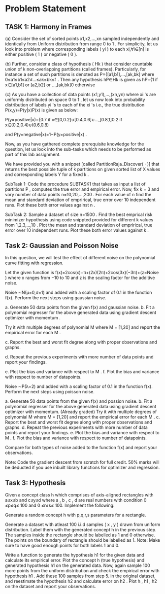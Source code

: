 # Problem Statement
## TASK 1: Harmony in Frames 
(a) Consider the set of sorted points  x1,x2,…,xn  sampled independently and identically from Uniform distribution from range  0  to  1 . For simplicity, let us look into problem where corresponding labels ( yi ) to each  xi,∀i∈[n]  is either positive ( 1 ) or negative ( 0 ).

(b) Further, consider a class of hypothesis ( Hk ) that consider countable union of  k  non-overlapping partitions (called frames). Particularly, for instance a set of such partitions is denoted as  P={[a1,b1],…,[ak,bk]  where  0≤a1≤b1≤a2≤…≤ak≤bk≤1 . 
Then any hypothesis  hP∈Hk  is given as
hP={1    if x∈[a1,b1] or [a2,b2] or …,[ak,bk]0    otherwise  

(c) As you have a collection of data points  (x1,y1),…,(xn,yn)  where  xi 's are uniformly distributed on space  0  to  1 , let us now look into probability distribution of labels  yi 's to each of the  xi 's i.e., the true distribution  P(x,y)=P(y|x)P(x)  is given as below:

P(y=positive|x)={0.7   if x∈[0,0.2]∪[0.4,0.6]∪…,[0.8,1]0.2   if x∈(0.2,0.4)∪(0.6,0.8) 

and  P(y=negative|x)=1−P(y=positive|x) .



Now, as you have gathered complete prerequisite knowledge for the question, let us look into the sub-tasks which needs to be performed as part of this lab assignment.

We have provided you with a snippet [called PartitionRaja_Discover( ⋅ )] that returns the best possible tuple of  k  partitions on given sorted list of  X  values and corresponding labels  Y  for a fixed  k .

SubTask 1: Code the procedure SUBTASK1 that takes as input a list of partitions  P , computes the true error and empirical error.
Now, fix  k = 3  and vary number of data points  n=10,20,…,200 . For each value of  n  find the mean and standard deviation of emprirical, true error over 10 independent runs. Plot these both error values against  n .


SubTask 2: Sample a dataset of size  n=1500 . Find the best emprical risk minimizer hypothesis using code snippted provided for different  k  values from  1,2,3,…,10 . Plot the mean and standard deviation of emprirical, true error over 10 independent runs. Plot these both error values against  k .
## Task 2: Gaussian and Poisson Noise
In this question, we will test the effect of different noise on the polynomial curve fitting with regression.

Let the given function is  f(x)=2cos(x)−π+(2x)(2π)+2cos(3x)(−3π)+(z×Noise ) where  x  ranges from  −10  to  10  and  z  is the scaling factor for the additive noise.

Noise ∼N(μ=0,σ=1)  and added with a scaling factor of 0.1 in the function f(x). Perform the next steps using gaussian noise.

a. Generate  50  data points from the given f(x) and gaussian noise. 
b. Fit a polynomial regresser for the above generated data using gradient descent optimizer with momentum .

Try it with multiple degrees of polynomial  M  where  M  = [1,20] and report the empirical error for each  M . 

c. Report the best and worst fit degree along with proper observations and graphs. 

d. Repeat the previous experiments with more number of data points and report your findings. 

e. Plot the bias and variance with respect to  M . 
f. Plot the bias and variance with respect to number of datapoints. 

Noise ∼P(λ=2)  and added with a scaling factor of 0.1 in the function f(x). Perform the next steps using poisson noise.

a. Generate  50  data points from the given f(x) and possion noise. 
b. Fit a polynomial regresser for the above generated data using gradient descent optimizer with momentum. (Already graded) Try it with multiple degrees of polynomial  M  where  M  = [1,20] and report the empirical error for each  M . 
c. Report the best and worst fit degree along with proper observations and graphs. 
d. Repeat the previous experiments with more number of data points and report your findings.
e. Plot the bias and variance with respect to  M .
f. Plot the bias and variance with respect to number of datapoints. 

Compare for both types of noise added to the function f(x) and report your observations. 

Note: Code the gradient descent from scratch for full credit. 50% marks will be deducted if you use inbuilt library functions for optimizer and regression.

## Task 3:  Hypothesis 
 Given a concept class  h  which comprises of axis-aligned rectangles with  a≤x≤b  and  c≤y≤d  where  a ,  b ,  c ,  d  are real numbers with condition 0  ≤p≤q≤  100 and 0  ≤r≤s≤  100. Implement the following:

Generate a random concept  h  with  p,q,r,s  parameters for a rectangle.

Generate a dataset with atleast 100 i.i.d samples ( x , y ) drawn from uniform distribution. Label them with the generated concept  h  in the previous step. The samples inside the rectangle should be labelled as 1 and 0 otherwise. The points on the boundary of rectangle should be labelled as 1. 
Note: Make sure to have good enough points for both labels 1 and 0.

Write a function to generate the hypothesis  h1  for the given data and calculate its empirical error. 
Plot the concept  h  (true hypothesis) and generated hypothesis  h1  on the generated data. 
Now, again sample 100 more points from the uniform distribution and check the empirical error with hypothesis  h1 . 
Add these 100 samples from step 5. in the original dataset, and reestimate the hypothesis  h2  and calculate error on  h2 . 
Plot  h ,  h1  , h2  on the dataset and report your observations. 



